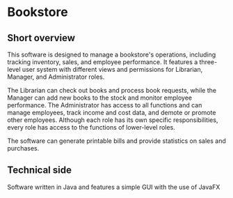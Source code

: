 # Bookstore

## Short overview

This software is designed to manage a bookstore's operations, including tracking inventory, sales, and employee performance. It features a three-level user system with different views and permissions for Librarian, Manager, and Administrator roles.

The Librarian can check out books and process book requests, while the Manager can add new books to the stock and monitor employee performance. The Administrator has access to all functions and can manage employees, track income and cost data, and demote or promote other employees. Although each role has its own specific responsibilities, every role has access to the functions of lower-level roles.

The software can generate printable bills and provide statistics on sales and purchases.

## Technical side

Software written in Java and features a simple GUI with the use of JavaFX
